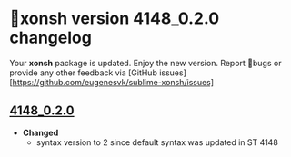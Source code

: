 # 🐚xonsh version 4148_0.2.0 changelog

Your __xonsh__ package is updated. Enjoy the new version. Report 🐞bugs or provide any other feedback via [GitHub issues][https://github.com/eugenesvk/sublime-xonsh/issues]

[4148_0.2.0]: https://github.com/eugenesvk/sublime-xonsh/releases/tag/4148_0.2.0
## [4148_0.2.0]
  - __Changed__
    + syntax version to 2 since default syntax was updated in ST 4148
